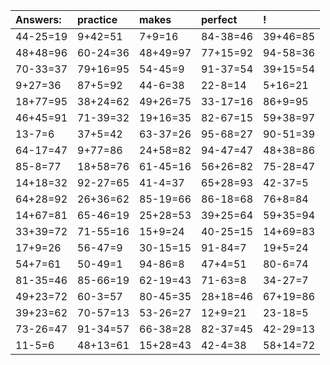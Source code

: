 | Answers: | practice | makes | perfect | ! |
| :--- | :--- | :--- | :--- | :--- |
| 44-25=19 | 9+42=51 | 7+9=16 | 84-38=46 | 39+46=85 | 
| 48+48=96 | 60-24=36 | 48+49=97 | 77+15=92 | 94-58=36 | 
| 70-33=37 | 79+16=95 | 54-45=9 | 91-37=54 | 39+15=54 | 
| 9+27=36 | 87+5=92 | 44-6=38 | 22-8=14 | 5+16=21 | 
| 18+77=95 | 38+24=62 | 49+26=75 | 33-17=16 | 86+9=95 | 
| 46+45=91 | 71-39=32 | 19+16=35 | 82-67=15 | 59+38=97 | 
| 13-7=6 | 37+5=42 | 63-37=26 | 95-68=27 | 90-51=39 | 
| 64-17=47 | 9+77=86 | 24+58=82 | 94-47=47 | 48+38=86 | 
| 85-8=77 | 18+58=76 | 61-45=16 | 56+26=82 | 75-28=47 | 
| 14+18=32 | 92-27=65 | 41-4=37 | 65+28=93 | 42-37=5 | 
| 64+28=92 | 26+36=62 | 85-19=66 | 86-18=68 | 76+8=84 | 
| 14+67=81 | 65-46=19 | 25+28=53 | 39+25=64 | 59+35=94 | 
| 33+39=72 | 71-55=16 | 15+9=24 | 40-25=15 | 14+69=83 | 
| 17+9=26 | 56-47=9 | 30-15=15 | 91-84=7 | 19+5=24 | 
| 54+7=61 | 50-49=1 | 94-86=8 | 47+4=51 | 80-6=74 | 
| 81-35=46 | 85-66=19 | 62-19=43 | 71-63=8 | 34-27=7 | 
| 49+23=72 | 60-3=57 | 80-45=35 | 28+18=46 | 67+19=86 | 
| 39+23=62 | 70-57=13 | 53-26=27 | 12+9=21 | 23-18=5 | 
| 73-26=47 | 91-34=57 | 66-38=28 | 82-37=45 | 42-29=13 | 
| 11-5=6 | 48+13=61 | 15+28=43 | 42-4=38 | 58+14=72 | 
